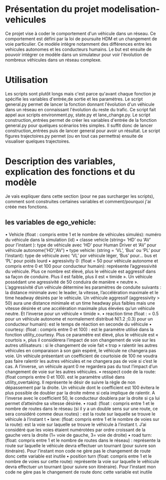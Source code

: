 # Présentation du projet modelisation-vehicules

Ce projet vise à coder le comportement d'un véhicule dans un réseau. Ce comportement est défini par la loi de poursuite HDM et un changement de voie particulier. Ce modèle intègre notamment des différences entre les vehicules autonomes et les conducteurs humains. Le but est ensuite de pouvoir intégrer ce modèle dans un simulateur pour voir l'évolution de nombreux véhicules dans un réseau complexe. 

# Utilisation

Les scripts sont plutôt longs mais c'est parce qu'avant chaque fonction je spécifie les variables d'entrée,de sortie et les paramètres.
Le script general.py permet de lancer la fonction donnant l'évolution d'un véhicule dans un réseau en connaissant l'évolution du reste du trafic. Ce script fait appel aux scripts environment.py, state.py et lane_change.py. Le script construction_entrées permet de créer les variables d'entrée de la fonction general.py pour quelques scénarios très simples. Il suffit donc de lancer construction_entrées puis de lancer general pour avoir un résultat. Le script figures trajectoires.py permet (ou en tout cas permettra) ensuite de visualiser quelques trajectoires.

# Description des variables, explication des fonctions et du modèle

Je vais expliquer dans cette section (pour ne pas surcharger les scripts), comment sont construites certaines variables et comment/pourquoi j'ai créée mes fonctions.


## les variables de ego_vehicle:

•	Vehicle (float : compris entre 1 et le nombre de véhicules simulés): numéro du véhicule dans la simulation (id)
•	classe vehicle (string= ‘HD’ ou ‘AV’ pour l’instant ):  type de véhicule avec ‘HD’ pour Human Driver et ‘AV’ pour véhicule autonome('HD','AV')
•	type vehicle: (string = ‘VL’, ‘Bus’ ou ‘PL’ pour l’instant): type de véhicule avec ‘VL’ por véhicule léger, ‘Bus’ pour… bus et ‘PL’ pour poids lourd
•	agressivity 0: (float = 50 pour véhicule autonome et compris entre 0 et 100 pour conducteur humain): représente l’aggressivité du véhicule. Plus ce nombre est élevé, plus le véhicule est aggressif dans sa façon de conduire. Plus il est faible, plus il est « timide ». Un véhicule possédant une agressivité de 50 conduira de manière « neutre ». L’aggressivité d’un véhicule détermine les paramètres de conduite suivants : la distance minimale avec le leader, la vitesse, l’accélération maximale et le time headway désirés par le véhicule. Un véhicule aggressif (aggressivity > 50) aura une distance minimale et un time headway plus faibles mais une vitesse désirée et une accélération maximale plus élevées qu’un véhicule neutre. Et l’inverse pour un véhicule « timide ».
•	reaction time (float : = 0.5 pour un véhicule autonome et normalement distribué N(1.2 ;0.3) pour un conducteur humain): est le temps de réaction en seconde du véhicule
•	courtesy: (float : compris entre 0 et 100) : est le paramètre utilisé dans la fonction utility_courtesy. Plus ce paramètre est élevé, plus le véhicule est « courtois », plus il considèrera l’impact de son changement de voie sur les autres utilisateurs : si le changement de voie fait « trop » ralentir les autres véhicules en comparaison à son gain espéré, le véhicule ne changera pas voie. Un véhicule présentant un coefficient de courtoisie de 100 ne voudra pas faire ralentir les autres véhicules et ne changera pas de voie si c’est le cas. A l’inverse, un véhicule ayant 0 ne regardera pas du tout l’impact d’un changement de voie sur les autres véhicules.
•	resspect code de la route: (float compris entre 0 et 100). est le paramètre utilisé dans utility_overtaking. Il représente le désir de suivre la règle de non dépassement par la droite. Un véhicule dont le coefficient est 100 évitera le plus possible de doubler par la droite même si cela implique de ralentir. A l’inverse avec le coefficient 50, le conducteur doublera par la droite si ça lui permet d’atteindre sa vitesse désirée.
•	road: (float : compris entre 1 et le nombre de routes dans le réseau (si il y a un double sens sur une route, ce sera considéré comme deux routes) : est la route sur laquelle se trouve le véhicule à l’instant t
•	lane: (float: compris entre 1 et le nombre de voies sur la route): est la voie sur laquelle se trouve le véhicule à l’instant t. J’ai considéré que les voies étaient numérotées par ordre croissant de la gauche vers la droite (1= voie de gauche, 3= voie de droite)
•	road turn: (float: compris entre 1 et le nombre de routes dans le réseau) : représente la route sur laquelle le véhicule devra effectuer un tournant (pour suivre son itinéraire). Pour l’instant mon code ne gère pas le changement de route donc cette variable est inutile
•	position turn (float: compris entre 1 et le nombre de voies sur cette route): représente la voie sur laquelle le véhicule devra effectuer un tournant (pour suivre son itinéraire). Pour l’instant mon code ne gère pas le changement de route donc cette variable est inutile

